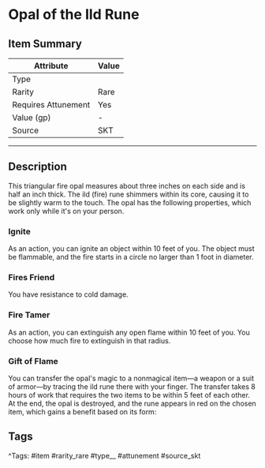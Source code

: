 # Opal of the Ild Rune

## Item Summary

| Attribute            | Value                        |
|----------------------|------------------------------|
| Type                 |   |
| Rarity               | Rare             |
| Requires Attunement  | Yes                |
| Value (gp)           | -    |
| Source               | SKT |

---

## Description

This triangular fire opal measures about three inches on each side and is half an inch thick. The ild (fire) rune shimmers within its core, causing it to be slightly warm to the touch. The opal has the following properties, which work only while it's on your person.

### Ignite

As an action, you can ignite an object within 10 feet of you. The object must be flammable, and the fire starts in a circle no larger than 1 foot in diameter.

### Fires Friend

You have resistance to cold damage.

### Fire Tamer

As an action, you can extinguish any open flame within 10 feet of you. You choose how much fire to extinguish in that radius.

### Gift of Flame

You can transfer the opal's magic to a nonmagical item—a weapon or a suit of armor—by tracing the ild rune there with your finger. The transfer takes 8 hours of work that requires the two items to be within 5 feet of each other. At the end, the opal is destroyed, and the rune appears in red on the chosen item, which gains a benefit based on its form:

## Tags

^Tags: #item #rarity_rare #type__ #attunement #source_skt